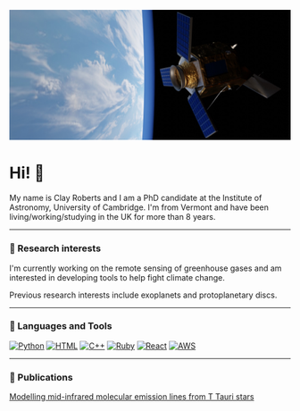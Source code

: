 ![alt text](https://github.com/Clayton-Roberts/Clayton-Roberts/blob/main/sentinel_5p_render.jpeg?raw=true)

# Hi! 👋

My name is Clay Roberts and I am a PhD candidate at the Institute of Astronomy, University of Cambridge. I'm from Vermont and have been living/working/studying in the UK for more than 8 years.

---

### 🔬 Research interests

I'm currently working on the remote sensing of greenhouse gases and am interested in developing tools to help fight climate change.

Previous research interests include exoplanets and protoplanetary discs.

---

### 🔧 Languages and Tools
[![Python](https://img.shields.io/badge/Code-Python-3776AB?style=plastic&logo=python&logoColor=white)](https://en.wikipedia.org/wiki/Python_(programming_language))
[![HTML](https://img.shields.io/badge/Code-HTML-239120?style=plastic&logo=html5&logoColor=white)](https://en.wikipedia.org/wiki/HTML)
[![C++](https://img.shields.io/badge/Code-C%2B%2B-00599C?style=plastic&logo=c%2B%2B&logoColor=white)](https://en.wikipedia.org/wiki/C%2B%2B)
[![Ruby](https://img.shields.io/badge/Code-Ruby-CC342D?style=plastic&logo=ruby&logoColor=white)](https://en.wikipedia.org/wiki/Ruby_(programming_language))
[![React](https://img.shields.io/badge/Code-React-20232A?style=plastic&logo=react&logoColor=61DAFB)](https://en.wikipedia.org/wiki/React_(JavaScript_library))
[![AWS](https://img.shields.io/badge/Tools-Amazon_AWS-232F3E?style=plastic&logo=amazon-aws&logoColor=white)](https://en.wikipedia.org/wiki/Amazon_Web_Services)

---

### 📖 Publications

[Modelling mid-infrared molecular emission lines from T Tauri stars](https://www.aanda.org/articles/aa/full_html/2018/10/aa31460-17/aa31460-17.html)


<!--
**Clayton-Roberts/Clayton-Roberts** is a ✨ _special_ ✨ repository because its `README.md` (this file) appears on your GitHub profile.

Here are some ideas to get you started:

- 🔭 I’m currently working on ...
- 🌱 I’m currently learning ...
- 👯 I’m looking to collaborate on ...
- 🤔 I’m looking for help with ...
- 💬 Ask me about ...
- 📫 How to reach me: ...
- 😄 Pronouns: ...
- ⚡ Fun fact: ...
-->
